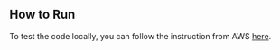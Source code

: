 ## How to Run

To test the code locally, you can follow the instruction from AWS [here](https://docs.aws.amazon.com/lambda/latest/dg/go-image.html).
